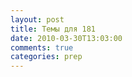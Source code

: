 ```yaml
---
layout: post
title: Темы для 181
date: 2010-03-30T13:03:00
comments: true
categories: prep
---
```


